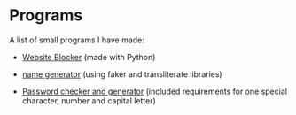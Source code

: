 # Programs
A list of small programs I have made:
<ul>
  <li><a href = "https://github.com/mark-delchev/Programs/tree/main/Python_Website_Blocker">Website Blocker</a> (made with Python)</li>
</ul>
<ul>
  <li><a href = "https://github.com/mark-delchev/Programs/tree/main/name_generator">name generator</a> (using faker and transliterate libraries)</li>
</ul>
<ul>
  <li><a href = "https://github.com/mark-delchev/small_programs/tree/main/password_gen">Password checker and generator</a> (included requirements for one special character, number and capital letter)</li>
</ul>


